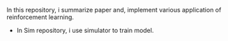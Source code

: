 In this repository, i summarize paper and, implement various application of reinforcement learning. 

* In Sim repository, i use simulator to train model. 
